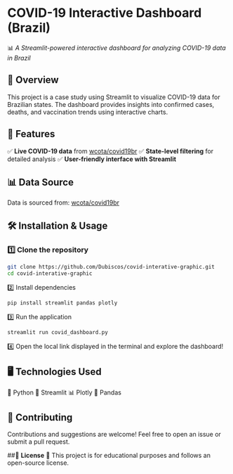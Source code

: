 # COVID-19 Interactive Dashboard (Brazil)

📊 *A Streamlit-powered interactive dashboard for analyzing COVID-19 data in Brazil* 

## 📌 **Overview**
This project is a case study using Streamlit to visualize COVID-19 data for Brazilian states. The dashboard provides insights into confirmed cases, deaths, and vaccination trends using interactive charts.

## 🚀 **Features**
✅ **Live COVID-19 data** from [wcota/covid19br](https://github.com/wcota/covid19br)
✅ **State-level filtering** for detailed analysis
✅ **User-friendly interface with Streamlit** 

## 📊 **Data Source**  
Data is sourced from: 
[wcota/covid19br](https://raw.githubusercontent.com/wcota/covid19br/refs/heads/master/cases-brazil-states.csv)

## 🛠 **Installation & Usage**  

### 1️⃣ **Clone the repository**  
```bash
git clone https://github.com/Dubiscos/covid-interative-graphic.git
cd covid-interative-graphic
```
2️⃣ Install dependencies

```bash
pip install streamlit pandas plotly
```
3️⃣ Run the application

```bash
streamlit run covid_dashboard.py
```
4️⃣ Open the local link displayed in the terminal and explore the dashboard!

## 🖥 **Technologies Used**
🐍 Python
🎨 Streamlit
📊 Plotly
📄 Pandas 

## 🤝 **Contributing**
Contributions and suggestions are welcome! Feel free to open an issue or submit a pull request.

##📜 **License**
📝 This project is for educational purposes and follows an open-source license.

